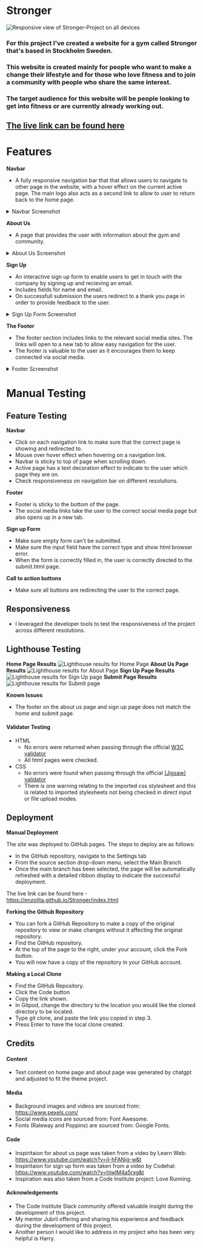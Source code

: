 # Stronger
![Responsive view of Stronger-Project on all devices](https://github.com/Enzolita/Stronger/blob/main/documentation/responsive.png)
### For this project I've created a website for a gym called Stronger that's based in Stockholm Sweden.
### This website is created mainly for people who want to make a change their lifestyle and for those who love fitness and to join a community with people who share the same interest.
### The target audience for this website will be people looking to get into fitness or are currently already working out.
[The live link can be found here](https://enzolita.github.io/Stronger/index.html)
---

# Features

**Navbar**

  - A fully responsive navigation bar that that allows users to navigate to other page in the website, with a hover effect on the current active page. The main logo also acts as a second link to allow to user to return back to the home page.

  <details><summary>Navbar Screenshot</summary>

  ![Project navbar large](https://github.com/Enzolita/Stronger/blob/main/documentation/nav-large.png)
  ![Project navbar small](https://github.com/Enzolita/Stronger/blob/main/documentation/nav-small.png)
  </details>

**About Us**

  - A page that provides the user with information about the gym and community.

  <details><summary>About Us Screenshot</summary>

  ![About us](https://github.com/Enzolita/Stronger/blob/main/documentation/about-us.png)

  </details>

**Sign Up**

  - An interactive sign up form to enable users to get in touch with the company by signing up and recieving an email.
  - Includes fields for name and email.
  - On successfull submission the users redirect to a thank you page in order to provide feedback to the user.

  <details><summary>Sign Up Form Screenshot</summary>

 ![Sign up](https://github.com/Enzolita/Stronger/blob/main/documentation/signup-form.png)

  </details>

**The Footer**

  - The footer section includes links to the relevant social media sites. The links will open to a new tab to allow easy navigation for the user.
  - The footer is valuable to the user as it encourages them to keep connected via social media.

  <details><summary>Footer Screenshot</summary>

  ![Footer](https://github.com/Enzolita/Stronger/blob/main/documentation/footer.png)

  </details>

# Manual Testing

## Feature Testing

**Navbar**

  - Click on each navigation link to make sure that the correct page is showing and redirected to.
  - Mouse over hover effect when hovering on a navigation link.
  - Navbar is sticky to top of page when scrolling down.
  - Active page has a text decoration effect to indicate to the user which page they are on.
  - Check responsiveness on navigation bar on different resolutions.

**Footer**

- Footer is sticky to the bottom of the page.
- The social media links take the user to the correct social media page but also opens up in a new tab.

**Sign up Form**

- Make sure empty form can't be submitted.
- Make sure the input field have the correct type and show html browser error.
- When the form is correctly filled in, the user is correctly directed to the submit.html page.

**Call to action buttons**

- Make sure all buttons are redirecting the user to the correct page.

## Responsiveness

 - I leveraged the developer tools to test the responsiveness of the project across different resolutions.

## Lighthouse Testing

**Home Page Results**
![Lighthouse results for Home Page](https://github.com/Enzolita/Stronger/blob/main/documentation/lh-home.png)
**About Us Page Results**
![Lighthouse results for About Page](https://github.com/Enzolita/Stronger/blob/main/documentation/lh-about.png)
**Sign Up Page Results**
![Lighthouse results for Sign Up page](https://github.com/Enzolita/Stronger/blob/main/documentation/lh-signup.png)
**Submit Page Results**
![Lighthouse results for Submit page](https://github.com/Enzolita/Stronger/blob/main/documentation/lh-submit.png)

**Known Issues**
- The footer on the about us page and sign up page does not match the home and submit page.

#### Validator Testing 
- HTML
  - No errors were returned when passing through the official [W3C validator](https://validator.w3.org/)
  - All html pages were checked.
- CSS
  - No errors were found when passing through the official [(Jigsaw) validator](https://jigsaw.w3.org/css-validator/)
  - There is one warning relating to the imported css stylesheet and this is related to imported stylesheets not being checked in direct input or file upload modes.

## Deployment

**Manual Deployment**

  The site was deployed to GitHub pages. The steps to deploy are as follows:
  - In the GitHub repository, navigate to the Settings tab
  - From the source section drop-down menu, select the Main Branch
  - Once the main branch has been selected, the page will be automatically refreshed with a detailed ribbon display to indicate the successful deployment. 

The live link can be found here - https://enzolita.github.io/Stronger/index.html

**Forking the Github Repository**
- You can fork a GitHub Repository to make a copy of the original repository to view or make changes without it affecting the original repository.
- Find the GitHub repository.
- At the top of the page to the right, under your account, click the Fork button.
- You will now have a copy of the repository in your GitHub account.

**Making a Local Clone**
- Find the GitHub Repository.
- Click the Code button
- Copy the link shown.
- In Gitpod, change the directory to the location you would like the cloned directory to be located.
- Type git clone, and paste the link you copied in step 3.
- Press Enter to have the local clone created.

## Credits 

#### Content

- Text content on home page and about page was generated by chatgpt and adjusted to fit the theme project.

#### Media

- Background images and videos are sourced from: https://www.pexels.com/
- Social media icons are sourced from: Font Awesome.
- Fonts (Raleway and Poppins) are sourced from: Google Fonts.

#### Code

- Inspiritaion for about us page was taken from a video by Learn Web: https://www.youtube.com/watch?v=jI-hFANig-w&t
- Inspiritaion for sign up form was taken from a video by Codehal: https://www.youtube.com/watch?v=hlwlM4a5rxg&t
- Inspiration was also taken from a Code Institute project: Love Running.

#### Acknowledgements

- The Code Institute Slack community offered valuable insight during the development of this project.
- My mentor Jubril offering and sharing his experience and feedback during the development of this project.
- Another person I would like to address in my project who has been very helpful is Harry.

